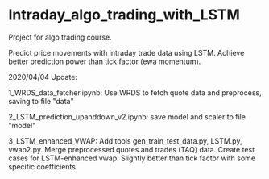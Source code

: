 # Intraday_algo_trading_with_LSTM

Project for algo trading course.

Predict price movements with intraday trade data using LSTM. Achieve better prediction power than tick factor (ewa momentum).

2020/04/04 Update: 

1_WRDS_data_fetcher.ipynb: Use WRDS to fetch quote data and preprocess, saving to file "data"

2_LSTM_prediction_upanddown_v2.ipynb: save model and scaler to file "model"

3_LSTM_enhanced_VWAP: Add tools gen_train_test_data.py, LSTM.py, vwap2.py. Merge preprocessed quotes and trades (TAQ) data. Create test cases for LSTM-enhanced vwap. Slightly better than tick factor with some specific coefficients.
